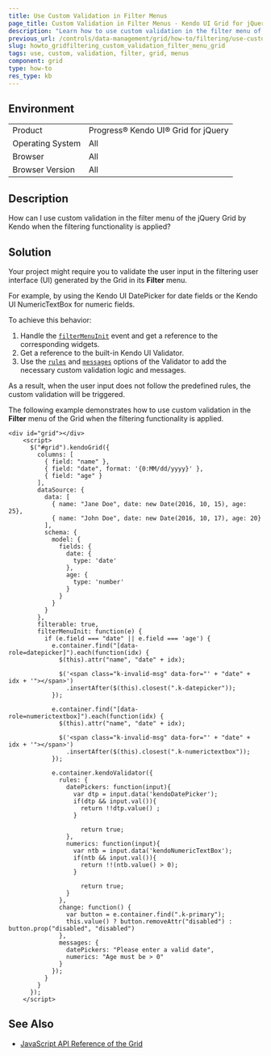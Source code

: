 ```yaml
---
title: Use Custom Validation in Filter Menus
page_title: Custom Validation in Filter Menus - Kendo UI Grid for jQuery
description: "Learn how to use custom validation in the filter menu of the jQuery Grid by Kendo when the filtering functionality is applied."
previous_url: /controls/data-management/grid/how-to/filtering/use-custom-validation-in-filter-menus, /controls/editors/validator/how-to/use-custom-validation-in-grid-filter-menus
slug: howto_gridfiltering_custom_validation_filter_menu_grid
tags: use, custom, validation, filter, grid, menus
component: grid
type: how-to
res_type: kb
---
```


## Environment

<table>
 <tr>
  <td>Product</td>
  <td>Progress® Kendo UI® Grid for jQuery</td> 
 </tr>
 <tr>
  <td>Operating System</td>
  <td>All</td>
 </tr>
 <tr>
  <td>Browser</td>
  <td>All</td>
 </tr>
 <tr>
  <td>Browser Version</td>
  <td>All</td>
 </tr>
</table>

## Description

How can I use custom validation in the filter menu of the jQuery Grid by Kendo when the filtering functionality is applied?

## Solution

Your project might require you to validate the user input in the filtering user interface (UI) generated by the Grid in its **Filter** menu.

For example, by using the Kendo UI DatePicker for date fields or the Kendo UI NumericTextBox for numeric fields.

To achieve this behavior:

1. Handle the [`filterMenuInit`](/api/javascript/ui/grid/events/filtermenuinit) event and get a reference to the corresponding widgets.
2. Get a reference to the built-in Kendo UI Validator.
3. Use the [`rules`](/api/javascript/ui/validator/configuration/rules) and [`messages`](/api/javascript/ui/validator/configuration/messages) options of the Validator to add the necessary custom validation logic and messages.

As a result, when the user input does not follow the predefined rules, the custom validation will be triggered.

The following example demonstrates how to use custom validation in the **Filter** menu of the Grid when the filtering functionality is applied.

```dojo
<div id="grid"></div>
    <script>
      $("#grid").kendoGrid({
        columns: [
          { field: "name" },
          { field: "date", format: '{0:MM/dd/yyyy}' },
          { field: "age" }
        ],
        dataSource: {
          data: [
            { name: "Jane Doe", date: new Date(2016, 10, 15), age: 25},
            { name: "John Doe", date: new Date(2016, 10, 17), age: 20}
          ],
          schema: {
            model: {
              fields: {
                date: {
                  type: 'date'
                },
                age: {
                  type: 'number'
                }
              }
            }
          }
        },
        filterable: true,
        filterMenuInit: function(e) {
          if (e.field === "date" || e.field === 'age') {
            e.container.find("[data-role=datepicker]").each(function(idx) {
              $(this).attr("name", "date" + idx);

              $('<span class="k-invalid-msg" data-for="' + "date" + idx + '"></span>')
                .insertAfter($(this).closest(".k-datepicker"));
            });

            e.container.find("[data-role=numerictextbox]").each(function(idx) {
              $(this).attr("name", "date" + idx);

              $('<span class="k-invalid-msg" data-for="' + "date" + idx + '"></span>')
                .insertAfter($(this).closest(".k-numerictextbox"));
            });

            e.container.kendoValidator({
              rules: {
                datePickers: function(input){
                  var dtp = input.data('kendoDatePicker');
                  if(dtp && input.val()){
                    return !!dtp.value() ;
                  }

                	return true;
                },
                numerics: function(input){
                  var ntb = input.data('kendoNumericTextBox');
                  if(ntb && input.val()){
                    return !!(ntb.value() > 0);
                  }

                	return true;
                }
              },
              change: function() {
                var button = e.container.find(".k-primary");
                this.value() ? button.removeAttr("disabled") : button.prop("disabled", "disabled")
              },
              messages: {
                datePickers: "Please enter a valid date",
                numerics: "Age must be > 0"
              }
            });
          }
        }
      });
    </script>
```

## See Also

* [JavaScript API Reference of the Grid](/api/javascript/ui/grid)
